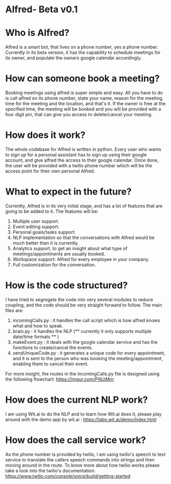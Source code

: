 # Alfred- Beta v0.1

# Who is Alfred?
Alfred is a smart bot, that lives on a phone number, yes a phone number. Currently in its beta version, it has the capability to schedule meetings for its owner, and populate the owners google calendar accordingly.

# How can someone book a meeting?
Booking meetings using alfred is super simple and easy. All you have to do is call alfred on its phone number, state your name, reason for the meeting, time for the meeting and the location, and that's it. If the owner is free at the specified time, the meeting will be booked and you will be provided with a four digit pin, that can give you access to delete/cancel your meeting.

# How does it work?

The whole codebase for Alfred is written in python. Every user who wants to sign up for a personal assistant has to sign up using their google account, and give alfred the access to their google calendar. Once done, the user will be provided with a twilio phone number which will be the access point for their own personal Alfred. 

# What to expect in the future?

Currently, Alfred is in its very initial stage, and has a lot of features that are going to be added to it. 
The features will be:
1. Multiple user support.
2. Event editing support.
3. Personal goals/tasks support.
4. NLP implementation so that the conversations with Alfred would be much better than it is currently.
5. Analytics support, to get an insight about what type of meetings/appointments are usually booked.
6. Workspace support: Alfred for every employee in your company.
7. Full customization for the conversation.

# How is the code structured?

I have tried to segregate the code into very several modules to reduce coupling, and the code should be very straight forward to follow.
The main files are:
1. incomingCalls.py : it handles the call script which is how alfred knows what and how to speak.
2. brain.py : it handles the NLP (** currently it only supports multiple date/time formats ** )
3. makeEvent.py : it deals with the google calendar service and has the functions to create/cancel the events.
4. sendUniqueCode.py : it generates a unique code for every appointment, and it is sent to the person who was booking the meeting/appointment, enabling them to cancel their event.

For more insight, the routes in the incomingCalls.py file is designed using the following flowchart:
https://imgur.com/PWJiMnr

# How does the current NLP work?
I am using Wit.ai to do the NLP and to learn how Wit.ai does it, please play around with the demo app by wit.ai : https://labs.wit.ai/demo/index.html

# How does the call service work?
As the phone number is provided by twilio, I am using twilio's speech to text service to translate the callers speech commands into strings and then moving around in the route. To know more about how twilio works please take a look into the twilio's documentation:
https://www.twilio.com/console/voice/build/getting-started



